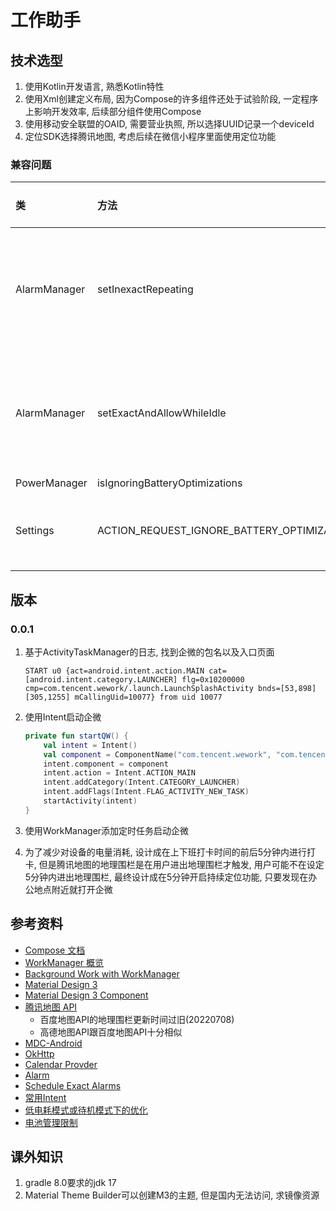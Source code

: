 # 工作助手

## 技术选型

1. 使用Kotlin开发语言, 熟悉Kotlin特性
2. 使用Xml创建定义布局, 因为Compose的许多组件还处于试验阶段, 一定程序上影响开发效率, 后续部分组件使用Compose
3. 使用移动安全联盟的OAID, 需要营业执照, 所以选择UUID记录一个deviceId
4. 定位SDK选择腾讯地图, 考虑后续在微信小程序里面使用定位功能

### 兼容问题

| 类 | 方法 | OPPO Reno 3 元气版 | 
| :-- | :-- | :-- |
| AlarmManager | setInexactRepeating | 应用切后台锁屏, 闹钟无法触发, 解锁打开应用, 触发闹钟 |
| AlarmManager | setExactAndAllowWhileIdle | 应用切后台锁屏, 闹钟无法触发, 解锁打开应用, 触发闹钟 |
| PowerManager | isIgnoringBatteryOptimizations | false |
| Settings | ACTION_REQUEST_IGNORE_BATTERY_OPTIMIZATIONS | No Activity found to handle Intent |

## 版本

### 0.0.1

1. 基于ActivityTaskManager的日志, 找到企微的包名以及入口页面
    ```text
    START u0 {act=android.intent.action.MAIN cat=[android.intent.category.LAUNCHER] flg=0x10200000 cmp=com.tencent.wework/.launch.LaunchSplashActivity bnds=[53,898][305,1255] mCallingUid=10077} from uid 10077
    ```

2. 使用Intent启动企微
    ```kotlin
    private fun startQW() {
        val intent = Intent()
        val component = ComponentName("com.tencent.wework", "com.tencent.wework.launch.LaunchSplashActivity")
        intent.component = component
        intent.action = Intent.ACTION_MAIN
        intent.addCategory(Intent.CATEGORY_LAUNCHER)
        intent.addFlags(Intent.FLAG_ACTIVITY_NEW_TASK)
        startActivity(intent)
    }
    ```
3. 使用WorkManager添加定时任务启动企微
4. 为了减少对设备的电量消耗, 设计成在上下班打卡时间的前后5分钟内进行打卡, 但是腾讯地图的地理围栏是在用户进出地理围栏才触发, 用户可能不在设定5分钟内进出地理围栏, 最终设计成在5分钟开启持续定位功能, 只要发现在办公地点附近就打开企微



## 参考资料

- [Compose 文档](https://developer.android.google.cn/jetpack/compose/documentation?hl=zh-cn)
- [WorkManager 概览](https://developer.android.google.cn/topic/libraries/architecture/workmanager?hl=zh-cn)
- [Background Work with WorkManager](https://developer.android.google.cn/codelabs/basic-android-kotlin-compose-workmanager?continue=https%3A%2F%2Fdeveloper.android.google.cn%2Fcourses%2Fpathways%2Fandroid-basics-compose-unit-7-pathway-1%3Fhl%3Den%23codelab-https%3A%2F%2Fdeveloper.android.com%2Fcodelabs%2Fbasic-android-kotlin-compose-workmanager&hl=en#0)
- [Material Design 3](https://developer.android.google.cn/jetpack/compose/designsystems/material3)
- [Material Design 3 Component](https://developer.android.google.cn/reference/kotlin/androidx/compose/material3/package-summary)
- [腾讯地图 API](https://lbs.qq.com/mobile/androidLocationSDK/androidGeoGuide/androidGeoContinue)
    - 百度地图API的地理围栏更新时间过旧(20220708)
    - 高德地图API跟百度地图API十分相似
- [MDC-Android](https://github.com/material-components/material-components-android)
- [OkHttp](https://github.com/square/okhttp)
- [Calendar Provder](https://developer.android.google.cn/guide/topics/providers/calendar-provider?hl=en)
- [Alarm](https://developer.android.google.cn/training/scheduling/alarms?hl=zh-cn)
- [Schedule Exact Alarms](https://developer.android.google.cn/about/versions/14/changes/schedule-exact-alarms?hl=en)
- [常用Intent](https://developer.android.google.cn/guide/components/intents-common?hl=zh-cn)
- [低电耗模式或待机模式下的优化](https://developer.android.google.cn/training/monitoring-device-state/doze-standby?hl=zh-cn#exemption-cases)
- [电池管理限制](https://developer.android.google.cn/topic/performance/power/power-details?hl=zh-cn)


## 课外知识

1. gradle 8.0要求的jdk 17
2. Material Theme Builder可以创建M3的主题, 但是国内无法访问, 求镜像资源